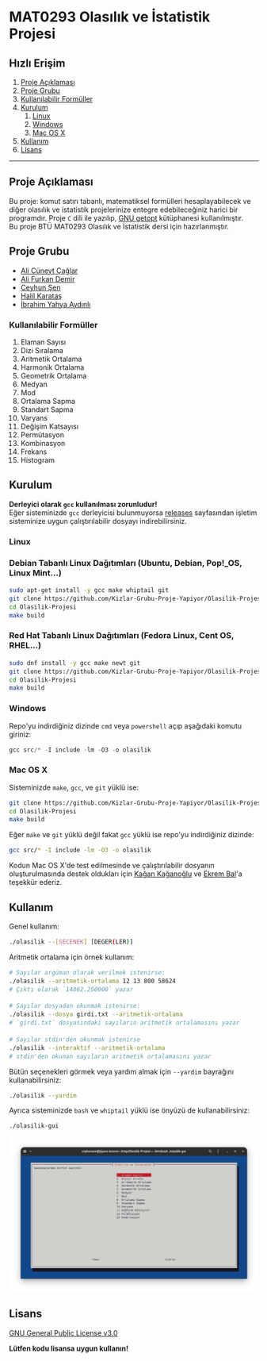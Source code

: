 # MAT0293 Olasılık ve İstatistik Projesi

## Hızlı Erişim

1. [Proje Açıklaması](#proje-açıklaması)
2. [Proje Grubu](#proje-grubu)
3. [Kullanılabilir Formüller](#kullanılabilir-formüller)
4. [Kurulum](#kurulum)
	1. [Linux](#linux)
	2. [Windows](#windows)
	3. [Mac OS X](#mac-os-x)
1. [Kullanım](#kullanım)
1. [Lisans](#lisans)

---


## Proje Açıklaması

Bu proje: komut satırı tabanlı, matematiksel formülleri hesaplayabilecek ve diğer olasılık ve istatistik projelerinize entegre edebileceğiniz harici bir programdır. Proje `C` dili ile yazılıp, [GNU getopt](https://www.gnu.org/software/libc/manual/html_node/Getopt.html) kütüphanesi kullanılmıştır.  
Bu proje BTÜ MAT0293 Olasılık ve İstatistik dersi için hazırlanmıştır.


## Proje Grubu

* [Ali Cüneyt Çağlar](https://github.com/CuneytCaglar)
* [Ali Furkan Demir](https://github.com/AliFurkanDemir)
* [Ceyhun Şen](https://github.com/ceyhunsen)
* [Halil Karataş](https://github.com/hll-krts)
* [İbrahim Yahya Aydınlı](https://github.com/ibrahimyahyaaydinli)


### Kullanılabilir Formüller

1. Elaman Sayısı
1. Dizi Sıralama
1. Aritmetik Ortalama
1. Harmonik Ortalama
1. Geometrik Ortalama
1. Medyan
1. Mod
1. Ortalama Sapma
1. Standart Sapma
1. Varyans
1. Değişim Katsayısı
1. Permütasyon
1. Kombinasyon
1. Frekans
1. Histogram

## Kurulum

**Derleyici olarak `gcc` kullanılması zorunludur!**  
Eğer sisteminizde `gcc` derleyicisi bulunmuyorsa [releases](https://github.com/Kizlar-Grubu-Proje-Yapiyor/Olasilik-Projesi/releases) sayfasından işletim sisteminize uygun çalıştırılabilir dosyayı indirebilirsiniz.

### Linux

### Debian Tabanlı Linux Dağıtımları (Ubuntu, Debian, Pop!_OS, Linux Mint...)

```bash
sudo apt-get install -y gcc make whiptail git
git clone https://github.com/Kizlar-Grubu-Proje-Yapiyor/Olasilik-Projesi.git
cd Olasilik-Projesi
make build
```

### Red Hat Tabanlı Linux Dağıtımları (Fedora Linux, Cent OS, RHEL...)

```bash
sudo dnf install -y gcc make newt git
git clone https://github.com/Kizlar-Grubu-Proje-Yapiyor/Olasilik-Projesi.git
cd Olasilik-Projesi
make build
```

### Windows

Repo'yu indirdiğiniz dizinde `cmd` veya `powershell` açıp aşağıdaki komutu giriniz:

```powershell
gcc src/* -I include -lm -O3 -o olasilik
```

### Mac OS X

Sisteminizde `make`, `gcc`, ve `git` yüklü ise:

```bash
git clone https://github.com/Kizlar-Grubu-Proje-Yapiyor/Olasilik-Projesi.git
cd Olasilik-Projesi
make build
```

Eğer `make` ve `git` yüklü değil fakat `gcc` yüklü ise repo'yu indirdiğiniz dizinde:

```bash
gcc src/* -I include -lm -O3 -o olasilik
```

Kodun Mac OS X'de test edilmesinde ve çalıştırılabilir dosyanın oluşturulmasında destek oldukları için [Kağan Kağanoğlu](https://github.com/kagankaganoglu) ve [Ekrem Bal](https://github.com/ekrembal)'a teşekkür ederiz.


## Kullanım

Genel kullanım:

```bash
./olasilik --[SECENEK] [DEGER(LER)]
```

Aritmetik ortalama için örnek kullanım:

```bash
# Sayılar argüman olarak verilmek istenirse:
./olasilik --aritmetik-ortalama 12 13 800 58624
# Çıktı olarak `14862.250000` yazar

# Sayılar dosyadan okunmak istenirse:
./olasilik --dosya girdi.txt --aritmetik-ortalama
# `girdi.txt` dosyasındaki sayıların aritmetik ortalamasını yazar

# Sayılar stdin'den okunmak istenirse
./olasilik --interaktif --aritmetik-ortalama
# stdin'den okunan sayıların aritmetik ortalamasını yazar
```

Bütün seçenekleri görmek veya yardım almak için `--yardim` bayrağını kullanabilirsiniz:

```bash
./olasilik --yardim
```

Ayrıca sisteminizde `bash` ve `whiptail` yüklü ise önyüzü de kullanabilirsiniz:

```bash
./olasilik-gui
```

![whiptail](images/whiptail.png)

## Lisans

[GNU General Public License v3.0](LICENSE)  

**Lütfen kodu lisansa uygun kullanın!**
